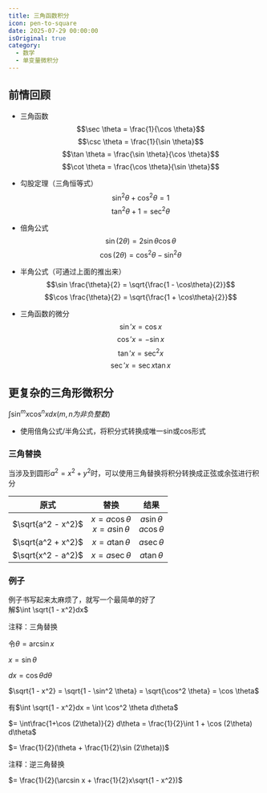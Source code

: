 ```yaml
---
title: 三角函数积分
icon: pen-to-square
date: 2025-07-29 00:00:00
isOriginal: true
category:
  - 数学
  - 单变量微积分
---
```


<!-- more -->

## 前情回顾
* 三角函数
$$\sec \theta = \frac{1}{\cos \theta}$$
$$\csc \theta = \frac{1}{\sin \theta}$$
$$\tan \theta = \frac{\sin \theta}{\cos \theta}$$
$$\cot \theta = \frac{\cos \theta}{\sin \theta}$$

* 勾股定理（三角恒等式）
$$\sin^2\theta + \cos^2\theta = 1$$
$$\tan^2\theta + 1 = \sec^2\theta$$

* 倍角公式
$$\sin (2 \theta) = 2\sin\theta\cos\theta$$
$$\cos (2 \theta) = \cos^2\theta - \sin^2\theta$$

* 半角公式（可通过上面的推出来）
$$\sin \frac{\theta}{2} = \sqrt{\frac{1 - \cos\theta}{2}}$$
$$\cos \frac{\theta}{2} = \sqrt{\frac{1 + \cos\theta}{2}}$$

* 三角函数的微分
$$\sin' x = \cos x$$
$$\cos' x = -\sin x$$
$$\tan' x = \sec^2 x$$
$$\sec' x = \sec x \tan x$$

## 更复杂的三角形微积分
$\int \sin^mx \cos^nx dx(m,n为非负整数)$

* 使用倍角公式/半角公式，将积分式转换成唯一sin或cos形式

### 三角替换

当涉及到圆形$a^2 = x^2 + y^2$时，可以使用三角替换将积分转换成正弦或余弦进行积分

| 原式 | 替换 | 结果 |
| :---: | :---: | :---: |
| $\sqrt{a^2 - x^2}$ | $x = a\cos \theta$<br>$x = a\sin \theta$ | $a\sin \theta$<br>$a\cos \theta$ |
| $\sqrt{a^2 + x^2}$ | $x = a\tan \theta$ | $a\sec \theta$ |
| $\sqrt{x^2 - a^2}$ | $x = a\sec \theta$ | $a\tan \theta$ |

### 例子
例子书写起来太麻烦了，就写一个最简单的好了  
解$\int \sqrt{1 - x^2}dx$  

注释：三角替换

令$\theta = \arcsin x$  

$x = \sin \theta$  

$dx = \cos \theta d\theta$  

$\sqrt{1 - x^2} = \sqrt{1 - \sin^2 \theta} = \sqrt{\cos^2 \theta} = \cos \theta$ 

有$\int \sqrt{1 - x^2}dx = \int \cos^2 \theta d\theta$  

$= \int\frac{1+\cos (2\theta)}{2} d\theta = \frac{1}{2}\int 1 + \cos (2\theta) d\theta$  

$= \frac{1}{2}(\theta + \frac{1}{2}\sin (2\theta))$  

注释：逆三角替换

$= \frac{1}{2}(\arcsin x + \frac{1}{2}x\sqrt{1 - x^2})$  

